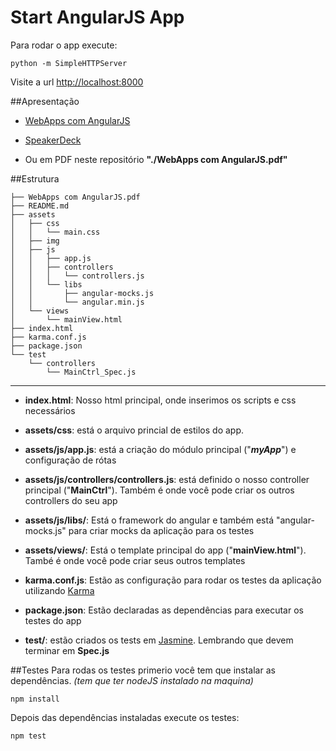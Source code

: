 Start AngularJS App
==================
Para rodar o app execute:

```
python -m SimpleHTTPServer
```
Visite a url [http://localhost:8000](http://localhost:8000)

##Apresentação
- [WebApps com AngularJS](http://vitorleal.github.io/angularjs-talk/)

- [SpeakerDeck](https://speakerdeck.com/vitorleal/webapps-com-angularjs)

- Ou em PDF neste repositório **"./WebApps com AngularJS.pdf"**



##Estrutura
```
├── WebApps com AngularJS.pdf
├── README.md
├── assets
│   ├── css
│   │   └── main.css
│   ├── img
│   ├── js
│   │   ├── app.js
│   │   ├── controllers
│   │   │   └── controllers.js
│   │   └── libs
│   │       ├── angular-mocks.js
│   │       └── angular.min.js
│   └── views
│       └── mainView.html
├── index.html
├── karma.conf.js
├── package.json
└── test
    └── controllers
        └── MainCtrl_Spec.js
```
***

- **index.html**: Nosso html principal, onde inserimos os scripts e css necessários

- **assets/css**: está o arquivo princial de estilos do app.

- **assets/js/app.js**: está a criação do módulo principal ("***myApp***") e configuração de rótas

- **assets/js/controllers/controllers.js**: está definido o nosso controller principal ("**MainCtrl**"). Também é onde você pode criar os outros controllers do seu app

- **assets/js/libs/**: Está o framework do angular e também está "angular-mocks.js" para criar mocks da aplicação para os testes

- **assets/views/**: Está o template principal do app ("**mainView.html**"). També é onde você pode criar seus outros templates

- **karma.conf.js**: Estão as configuração para rodar os testes da aplicação utilizando [Karma](http://karma-runner.github.io/)

- **package.json**: Estão declaradas as dependências para executar os testes do app

- **test/**: estão criados os tests em [Jasmine](http://pivotal.github.io/jasmine/). Lembrando que devem terminar em **Spec.js**

##Testes
Para rodas os testes primerio você tem que instalar as dependências. *(tem que ter nodeJS instalado na maquina)*

```
npm install
```

Depois das dependências instaladas execute os testes:

```
npm test
```











